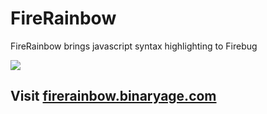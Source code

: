 FireRainbow
===========

FireRainbow brings javascript syntax highlighting to Firebug

<a href="http://firerainbow.binaryage.com"><img src="http://firerainbow.binaryage.com/shared/img/firerainbow-mainshot.png"></a>

Visit [firerainbow.binaryage.com](http://firerainbow.binaryage.com)
----------


